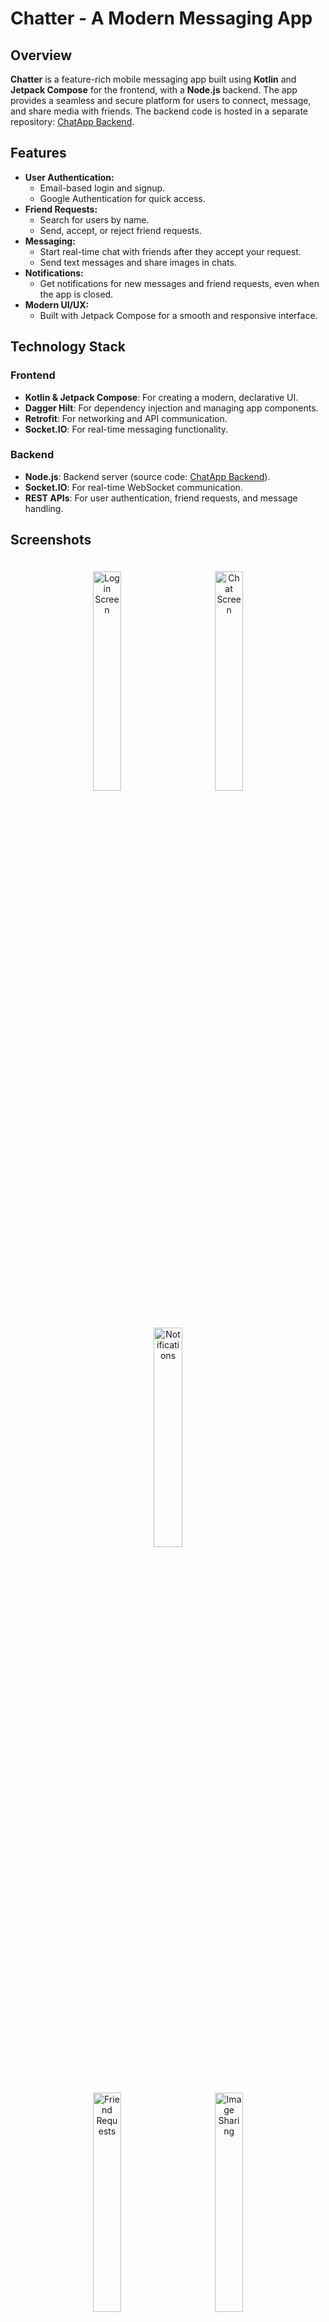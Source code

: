 # Chatter - A Modern Messaging App

## Overview
**Chatter** is a feature-rich mobile messaging app built using **Kotlin** and **Jetpack Compose** for the frontend, with a **Node.js** backend. The app provides a seamless and secure platform for users to connect, message, and share media with friends. The backend code is hosted in a separate repository: [ChatApp Backend](https://github.com/Sambashivarao-Boyina/ChatApp_Backend.git).

## Features
- **User Authentication:**
  - Email-based login and signup.
  - Google Authentication for quick access.
- **Friend Requests:**
  - Search for users by name.
  - Send, accept, or reject friend requests.
- **Messaging:**
  - Start real-time chat with friends after they accept your request.
  - Send text messages and share images in chats.
- **Notifications:**
  - Get notifications for new messages and friend requests, even when the app is closed.
- **Modern UI/UX:**
  - Built with Jetpack Compose for a smooth and responsive interface.

## Technology Stack
### Frontend
- **Kotlin & Jetpack Compose**: For creating a modern, declarative UI.
- **Dagger Hilt**: For dependency injection and managing app components.
- **Retrofit**: For networking and API communication.
- **Socket.IO**: For real-time messaging functionality.

### Backend
- **Node.js**: Backend server (source code: [ChatApp Backend](https://github.com/Sambashivarao-Boyina/ChatApp_Backend.git)).
- **Socket.IO**: For real-time WebSocket communication.
- **REST APIs**: For user authentication, friend requests, and message handling.

## Screenshots
<p align="center">
  <img src="https://github.com/user-attachments/assets/672a8976-6a19-4a58-bb8a-b18e47dc4b01" alt="Login Screen" width="30%"  style="margin: 20px;">
  <img src="https://github.com/user-attachments/assets/3742250b-7b73-4c6c-a2c4-3ec4608f824d" alt="Chat Screen" width="30%"  style="margin: 20px;">
  <img src="https://github.com/user-attachments/assets/f7022578-9398-420d-8bd9-3833479a3846" alt="Notifications" width="30%"  style="margin: 20px;">
</p>
<p align="center">
  <img src="https://github.com/user-attachments/assets/8d7cd9e4-c3db-4bc1-8e14-bed972ab145e" alt="Friend Requests" width="30%"  style="margin: 20px;">
  <img src="https://github.com/user-attachments/assets/e9b6e819-e02f-4f84-82a6-dbf74be1ee43" alt="Image Sharing" width="30%"  style="margin: 20px;">
  <img src="https://github.com/user-attachments/assets/30c5c705-824f-4fc1-a771-28e9ba0e2084" alt="Image Request" width="30%"  style="margin: 20px;">

</p>

## Installation and Setup
### Prerequisites
1. Android Studio installed on your system.
2. A running instance of the backend server (follow setup instructions in the [ChatApp Backend repository](https://github.com/Sambashivarao-Boyina/ChatApp_Backend.git)).
3. A Firebase project set up for authentication and push notifications.

### Steps to Run the App
1. Clone the repository:
   ```bash
   git clone https://github.com/YourUsername/Chatter.git
   ```

2. Open the project in **Android Studio**.

3. Configure the Firebase:
   - Download the `google-services.json` file from your Firebase project.
   - Place it in the `app/` directory.

4. Update the API URL:
   - Go to the `ApiService` file in the project and set the base URL to match your backend server (e.g., `http://<your-backend-server-url>`).

5. Build and run the app on an emulator or physical device.

## How It Works
### Authentication
- Users can register and log in using their email or Google account.
- Firebase handles authentication and token generation.

### Adding Friends
- Search for other users via the search bar.
- Send friend requests to users, who can accept or reject them.

### Chat Functionality
- Once a friend request is accepted, a chat session is created.
- Real-time messaging is enabled using **Socket.IO**.
- Users can send text and images securely.

### Notifications
- **Push Notifications** are implemented to alert users of new messages or friend requests, even when the app is closed, using Firebase Cloud Messaging (FCM).

## Folder Structure
```
Chatter/
├── app/
│   ├── src/
│   │   ├── main/
│   │       ├── java/
│   │       └── res/
│   │   └── AndroidManifest.xml
│   ├── build.gradle
│   └── google-services.json
└── backend/  (linked backend repository)
```


